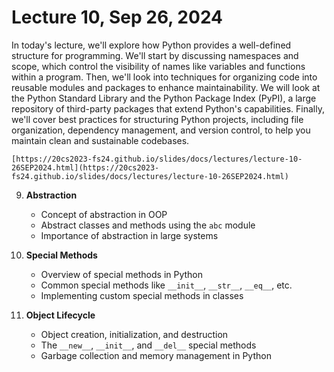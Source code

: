 # Lecture 10, Sep 26, 2024


In today's lecture, we'll explore how Python provides a well-defined structure for programming. We'll start by discussing namespaces and scope, which control the visibility of names like variables and functions within a program. Then, we'll look into techniques for organizing code into reusable modules and packages to enhance maintainability. We will look at the Python Standard Library and the Python Package Index (PyPI), a large repository of third-party packages that extend Python's capabilities. Finally, we'll cover best practices for structuring Python projects, including file organization, dependency management, and version control, to help you maintain clean and sustainable codebases.


```{admonition} Lecture Slides
[https://20cs2023-fs24.github.io/slides/docs/lectures/lecture-10-26SEP2024.html](https://20cs2023-fs24.github.io/slides/docs/lectures/lecture-10-26SEP2024.html)
```


9. **Abstraction**
   - Concept of abstraction in OOP
   - Abstract classes and methods using the `abc` module
   - Importance of abstraction in large systems

10. **Special Methods**
    - Overview of special methods in Python
    - Common special methods like `__init__`, `__str__`, `__eq__`, etc.
    - Implementing custom special methods in classes

11. **Object Lifecycle**
    - Object creation, initialization, and destruction
    - The `__new__`, `__init__`, and `__del__` special methods
    - Garbage collection and memory management in Python

